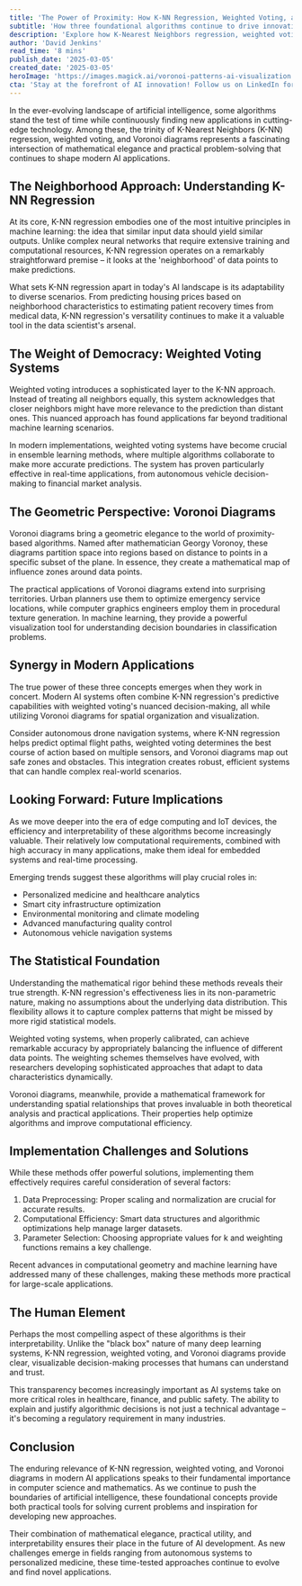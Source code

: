 ```yaml
---
title: 'The Power of Proximity: How K-NN Regression, Weighted Voting, and Voronoi Diagrams Are Reshaping AI Decision-Making'
subtitle: 'How three foundational algorithms continue to drive innovation in modern AI applications'
description: 'Explore how K-Nearest Neighbors regression, weighted voting systems, and Voronoi diagrams are revolutionizing modern AI applications. These foundational algorithms combine mathematical elegance with practical problem-solving, driving innovations in autonomous systems, healthcare analytics, and urban planning while maintaining human-interpretable decision-making processes.'
author: 'David Jenkins'
read_time: '8 mins'
publish_date: '2025-03-05'
created_date: '2025-03-05'
heroImage: 'https://images.magick.ai/voronoi-patterns-ai-visualization.jpg'
cta: 'Stay at the forefront of AI innovation! Follow us on LinkedIn for more insights into how classical algorithms are shaping the future of technology.'
---
```


In the ever-evolving landscape of artificial intelligence, some algorithms stand the test of time while continuously finding new applications in cutting-edge technology. Among these, the trinity of K-Nearest Neighbors (K-NN) regression, weighted voting, and Voronoi diagrams represents a fascinating intersection of mathematical elegance and practical problem-solving that continues to shape modern AI applications.

## The Neighborhood Approach: Understanding K-NN Regression

At its core, K-NN regression embodies one of the most intuitive principles in machine learning: the idea that similar input data should yield similar outputs. Unlike complex neural networks that require extensive training and computational resources, K-NN regression operates on a remarkably straightforward premise – it looks at the 'neighborhood' of data points to make predictions.

What sets K-NN regression apart in today's AI landscape is its adaptability to diverse scenarios. From predicting housing prices based on neighborhood characteristics to estimating patient recovery times from medical data, K-NN regression's versatility continues to make it a valuable tool in the data scientist's arsenal.

## The Weight of Democracy: Weighted Voting Systems

Weighted voting introduces a sophisticated layer to the K-NN approach. Instead of treating all neighbors equally, this system acknowledges that closer neighbors might have more relevance to the prediction than distant ones. This nuanced approach has found applications far beyond traditional machine learning scenarios.

In modern implementations, weighted voting systems have become crucial in ensemble learning methods, where multiple algorithms collaborate to make more accurate predictions. The system has proven particularly effective in real-time applications, from autonomous vehicle decision-making to financial market analysis.

## The Geometric Perspective: Voronoi Diagrams

Voronoi diagrams bring a geometric elegance to the world of proximity-based algorithms. Named after mathematician Georgy Voronoy, these diagrams partition space into regions based on distance to points in a specific subset of the plane. In essence, they create a mathematical map of influence zones around data points.

The practical applications of Voronoi diagrams extend into surprising territories. Urban planners use them to optimize emergency service locations, while computer graphics engineers employ them in procedural texture generation. In machine learning, they provide a powerful visualization tool for understanding decision boundaries in classification problems.

## Synergy in Modern Applications

The true power of these three concepts emerges when they work in concert. Modern AI systems often combine K-NN regression's predictive capabilities with weighted voting's nuanced decision-making, all while utilizing Voronoi diagrams for spatial organization and visualization.

Consider autonomous drone navigation systems, where K-NN regression helps predict optimal flight paths, weighted voting determines the best course of action based on multiple sensors, and Voronoi diagrams map out safe zones and obstacles. This integration creates robust, efficient systems that can handle complex real-world scenarios.

## Looking Forward: Future Implications

As we move deeper into the era of edge computing and IoT devices, the efficiency and interpretability of these algorithms become increasingly valuable. Their relatively low computational requirements, combined with high accuracy in many applications, make them ideal for embedded systems and real-time processing.

Emerging trends suggest these algorithms will play crucial roles in:
- Personalized medicine and healthcare analytics
- Smart city infrastructure optimization
- Environmental monitoring and climate modeling
- Advanced manufacturing quality control
- Autonomous vehicle navigation systems

## The Statistical Foundation

Understanding the mathematical rigor behind these methods reveals their true strength. K-NN regression's effectiveness lies in its non-parametric nature, making no assumptions about the underlying data distribution. This flexibility allows it to capture complex patterns that might be missed by more rigid statistical models.

Weighted voting systems, when properly calibrated, can achieve remarkable accuracy by appropriately balancing the influence of different data points. The weighting schemes themselves have evolved, with researchers developing sophisticated approaches that adapt to data characteristics dynamically.

Voronoi diagrams, meanwhile, provide a mathematical framework for understanding spatial relationships that proves invaluable in both theoretical analysis and practical applications. Their properties help optimize algorithms and improve computational efficiency.

## Implementation Challenges and Solutions

While these methods offer powerful solutions, implementing them effectively requires careful consideration of several factors:

1. Data Preprocessing: Proper scaling and normalization are crucial for accurate results.
2. Computational Efficiency: Smart data structures and algorithmic optimizations help manage larger datasets.
3. Parameter Selection: Choosing appropriate values for k and weighting functions remains a key challenge.

Recent advances in computational geometry and machine learning have addressed many of these challenges, making these methods more practical for large-scale applications.

## The Human Element

Perhaps the most compelling aspect of these algorithms is their interpretability. Unlike the "black box" nature of many deep learning systems, K-NN regression, weighted voting, and Voronoi diagrams provide clear, visualizable decision-making processes that humans can understand and trust.

This transparency becomes increasingly important as AI systems take on more critical roles in healthcare, finance, and public safety. The ability to explain and justify algorithmic decisions is not just a technical advantage – it's becoming a regulatory requirement in many industries.

## Conclusion

The enduring relevance of K-NN regression, weighted voting, and Voronoi diagrams in modern AI applications speaks to their fundamental importance in computer science and mathematics. As we continue to push the boundaries of artificial intelligence, these foundational concepts provide both practical tools for solving current problems and inspiration for developing new approaches.

Their combination of mathematical elegance, practical utility, and interpretability ensures their place in the future of AI development. As new challenges emerge in fields ranging from autonomous systems to personalized medicine, these time-tested approaches continue to evolve and find novel applications.